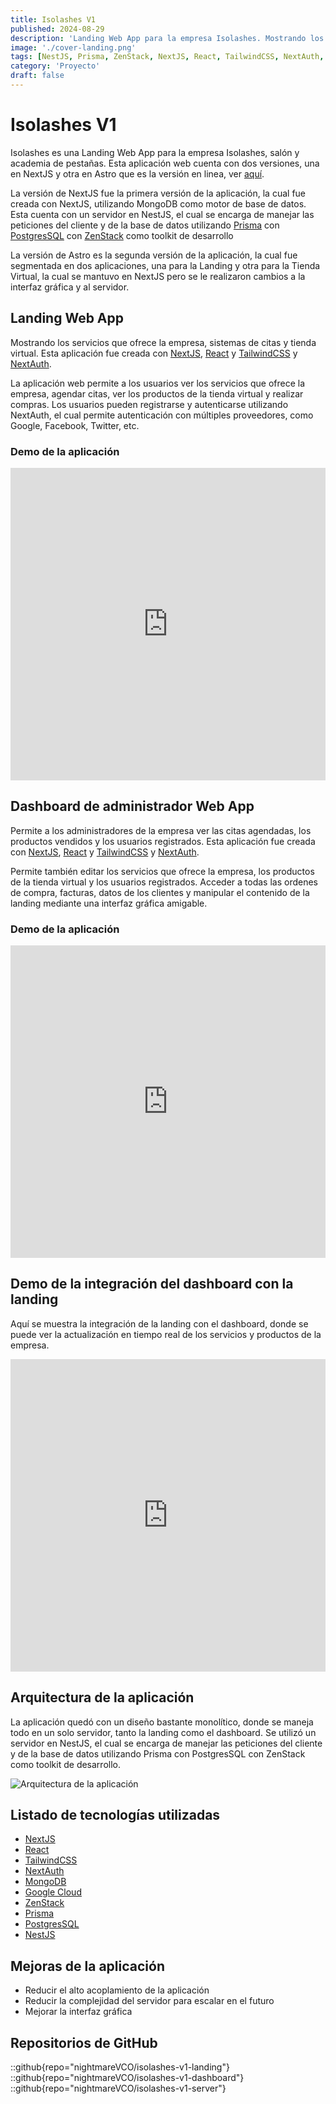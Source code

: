 ```yaml
---
title: Isolashes V1
published: 2024-08-29
description: 'Landing Web App para la empresa Isolashes. Mostrando los servicios que ofrece la empresa, sistemas de citas y tienda virtual.'
image: './cover-landing.png'
tags: [NestJS, Prisma, ZenStack, NextJS, React, TailwindCSS, NextAuth, PostgreSQL]
category: 'Proyecto'
draft: false
---
```


# Isolashes V1

Isolashes es una Landing Web App para la empresa Isolashes, salón y academia de pestañas. Esta aplicación web cuenta con dos versiones, una en NextJS y otra en Astro que es la versión en linea, ver [aquí](/post/isolashes-v2).

La versión de NextJS fue la primera versión de la aplicación, la cual fue creada con NextJS, utilizando MongoDB como motor de base de datos. Esta cuenta con un servidor en NestJS, el cual se encarga de manejar las peticiones del cliente y de la base de datos utilizando [Prisma](https://www.prisma.io/) con [PostgresSQL](https://www.postgresql.org/) con [ZenStack](https://zenstack.dev/) como toolkit de desarrollo

La versión de Astro es la segunda versión de la aplicación, la cual fue segmentada en dos aplicaciones, una para la Landing y otra para la Tienda Virtual, la cual se mantuvo en NextJS pero se le realizaron cambios a la interfaz gráfica y al servidor.

## Landing Web App

Mostrando los servicios que ofrece la empresa, sistemas de citas y tienda virtual. Esta aplicación fue creada con [NextJS](https://nextjs.org/), [React](https://reactjs.org/) y [TailwindCSS](https://tailwindcss.com) y [NextAuth](https://next-auth.js.org/).

La aplicación web permite a los usuarios ver los servicios que ofrece la empresa, agendar citas, ver los productos de la tienda virtual y realizar compras. Los usuarios pueden registrarse y autenticarse utilizando NextAuth, el cual permite autenticación con múltiples proveedores, como Google, Facebook, Twitter, etc.

### Demo de la aplicación

<iframe width="100%" height="500" src="https://www.youtube.com/embed/k5-RDm2OTKs?si=XDZ_w-8KG6kdrw3i" title="YouTube video player" frameborder="0" allow="accelerometer; autoplay; clipboard-write; encrypted-media; gyroscope; picture-in-picture; web-share" referrerpolicy="strict-origin-when-cross-origin" allowfullscreen></iframe>

## Dashboard de administrador Web App

Permite a los administradores de la empresa ver las citas agendadas, los productos vendidos y los usuarios registrados. Esta aplicación fue creada con [NextJS](https://nextjs.org/), [React](https://reactjs.org/) y [TailwindCSS](https://tailwindcss.com) y [NextAuth](https://next-auth.js.org/).

Permite también editar los servicios que ofrece la empresa, los productos de la tienda virtual y los usuarios registrados. Acceder a todas las ordenes de compra, facturas, datos de los clientes y manipular el contenido de la landing mediante una interfaz gráfica amigable.

### Demo de la aplicación

<iframe width="100%" height="500" src="https://www.youtube.com/embed/bU9_606o5Xs?si=LitPkQVSnH4NA8BV" title="YouTube video player" frameborder="0" allow="accelerometer; autoplay; clipboard-write; encrypted-media; gyroscope; picture-in-picture; web-share" referrerpolicy="strict-origin-when-cross-origin" allowfullscreen></iframe>

## Demo de la integración del dashboard con la landing

Aquí se muestra la integración de la landing con el dashboard, donde se puede ver la actualización en tiempo real de los servicios y productos de la empresa.

<iframe width="100%" height="500" src="https://www.youtube.com/embed/WeL7IJxf-0Q?si=aAjf__HfDzA4unvn" title="YouTube video player" frameborder="0" allow="accelerometer; autoplay; clipboard-write; encrypted-media; gyroscope; picture-in-picture; web-share" referrerpolicy="strict-origin-when-cross-origin" allowfullscreen></iframe>

## Arquitectura de la aplicación

La aplicación quedó con un diseño bastante monolítico, donde se maneja todo en un solo servidor, tanto la landing como el dashboard. Se utilizó un servidor en NestJS, el cual se encarga de manejar las peticiones del cliente y de la base de datos utilizando Prisma con PostgresSQL con ZenStack como toolkit de desarrollo.

![Arquitectura de la aplicación](src/content/assets/arquitectura.svg)

## Listado de tecnologías utilizadas

- [NextJS](https://nextjs.org/)
- [React](https://reactjs.org/)
- [TailwindCSS](https://tailwindcss.com)
- [NextAuth](https://next-auth.js.org/)
- [MongoDB](https://www.mongodb.com/)
- [Google Cloud](https://cloud.google.com/)
- [ZenStack](https://zenstack.dev/)
- [Prisma](https://www.prisma.io/)
- [PostgresSQL](https://www.postgresql.org/)
- [NestJS](https://nestjs.com/)

## Mejoras de la aplicación

- Reducir el alto acoplamiento de la aplicación
- Reducir la complejidad del servidor para escalar en el futuro
- Mejorar la interfaz gráfica

## Repositorios de GitHub

::github{repo="nightmareVCO/isolashes-v1-landing"}
::github{repo="nightmareVCO/isolashes-v1-dashboard"}
::github{repo="nightmareVCO/isolashes-v1-server"}
